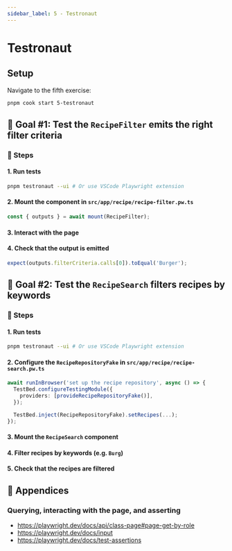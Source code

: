 ```yaml
---
sidebar_label: 5 - Testronaut
---
```


# Testronaut

## Setup

Navigate to the fifth exercise:

```sh
pnpm cook start 5-testronaut
```

## 🎯 Goal #1: Test the `RecipeFilter` emits the right filter criteria

### 📝 Steps

#### 1. Run tests

```sh
pnpm testronaut --ui # Or use VSCode Playwright extension
```

#### 2. Mount the component in `src/app/recipe/recipe-filter.pw.ts`

```ts
const { outputs } = await mount(RecipeFilter);
```

#### 3. Interact with the page

#### 4. Check that the output is emitted

```ts
expect(outputs.filterCriteria.calls[0]).toEqual('Burger');
```

## 🎯 Goal #2: Test the `RecipeSearch` filters recipes by keywords

### 📝 Steps

#### 1. Run tests

```sh
pnpm testronaut --ui # Or use VSCode Playwright extension
```

#### 2. Configure the `RecipeRepositoryFake` in `src/app/recipe/recipe-search.pw.ts`

```ts
await runInBrowser('set up the recipe repository', async () => {
  TestBed.configureTestingModule({
    providers: [provideRecipeRepositoryFake()],
  });

  TestBed.inject(RecipeRepositoryFake).setRecipes(...);
});
```

#### 3. Mount the `RecipeSearch` component

#### 4. Filter recipes by keywords (e.g. `Burg`)

#### 5. Check that the recipes are filtered

## 📖 Appendices

### Querying, interacting with the page, and asserting

- https://playwright.dev/docs/api/class-page#page-get-by-role
- https://playwright.dev/docs/input
- https://playwright.dev/docs/test-assertions
